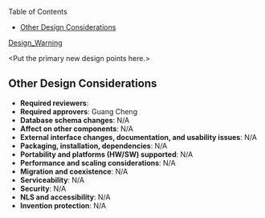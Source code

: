 <!-- START doctoc generated TOC please keep comment here to allow auto update -->
<!-- DON'T EDIT THIS SECTION, INSTEAD RE-RUN doctoc TO UPDATE -->
Table of Contents

- [Other Design Considerations](#other-design-considerations)

<!-- END doctoc generated TOC please keep comment here to allow auto update -->

[Design_Warning](Design_Warning) 

&lt;Put the primary new design points here.&gt;

## Other Design Considerations

  * **Required reviewers**: 
  * **Required approvers**: Guang Cheng 
  * **Database schema changes**: N/A 
  * **Affect on other components**: N/A 
  * **External interface changes, documentation, and usability issues**: N/A 
  * **Packaging, installation, dependencies**: N/A 
  * **Portability and platforms (HW/SW) supported**: N/A 
  * **Performance and scaling considerations**: N/A 
  * **Migration and coexistence**: N/A 
  * **Serviceability**: N/A 
  * **Security**: N/A 
  * **NLS and accessibility**: N/A 
  * **Invention protection**: N/A 
